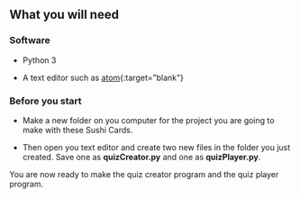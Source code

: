 ## What you will need

### Software

+ Python 3

+ A text editor such as [atom](http://atom.io){:target="blank"}

### Before you start

+ Make a new folder on you computer for the project you are going to make with these Sushi Cards.

+ Then open you text editor and create two new files in the folder you just created. Save one as **quizCreator.py** and one as **quizPlayer.py**.

You are now ready to make the quiz creator program and the quiz player program.


